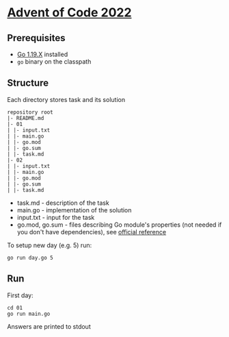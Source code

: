 # [Advent of Code 2022](https://adventofcode.com/2022/)

## Prerequisites

- [Go 1.19.X](https://go.dev/dl/) installed
- `go` binary on the classpath

## Structure

Each directory stores task and its solution
```text
repository root
|- README.md
|- 01
| |- input.txt
| |- main.go
| |- go.mod
| |- go.sum
| |- task.md
|- 02
| |- input.txt
| |- main.go
| |- go.mod
| |- go.sum
| |- task.md
```

- task.md - description of the task
- main.go - implementation of the solution
- input.txt - input for the task
- go.mod, go.sum - files describing Go module's properties (not needed if you don't have dependencies),
  see [official reference](https://go.dev/doc/modules/gomod-ref)

To setup new day (e.g. 5) run:

```shell
go run day.go 5
```

## Run

First day:

```shell
cd 01
go run main.go
```

Answers are printed to stdout